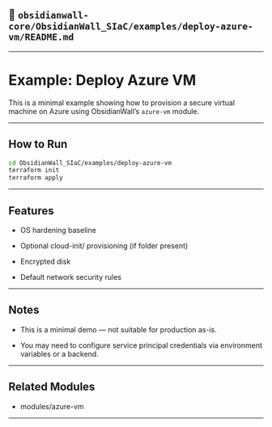 

## 📁 `obsidianwall-core/ObsidianWall_SIaC/examples/deploy-azure-vm/README.md`


---

# Example: Deploy Azure VM

This is a minimal example showing how to provision a secure virtual machine on Azure using ObsidianWall’s `azure-vm` module.

---

## How to Run

```bash
cd ObsidianWall_SIaC/examples/deploy-azure-vm
terraform init
terraform apply
```
---

## Features
 - OS hardening baseline

 - Optional cloud-init/ provisioning (if folder present)

 - Encrypted disk

 - Default network security rules

---

## Notes
 - This is a minimal demo — not suitable for production as-is.

 - You may need to configure service principal credentials via environment variables or a backend.

---
## Related Modules
 - modules/azure-vm

---